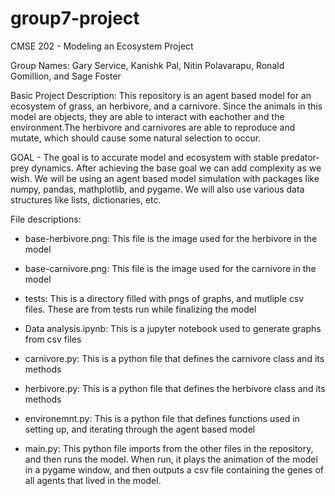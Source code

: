 # group7-project
CMSE 202 - Modeling an Ecosystem Project

Group Names: Gary Service, Kanishk Pal, Nitin Polavarapu, Ronald Gomillion, and Sage Foster

Basic Project Description: This repository is an agent based model for an ecosystem of grass, an herbivore, and a carnivore. Since the animals in this model are objects, they are able to interact with eachother and the environment.The herbivore and carnivores are able to reproduce and mutate, which should cause some natural selection to occur. 

GOAL - The goal is to accurate model and ecosystem with stable predator-prey dynamics. After achieving the base goal we can add complexity as we wish. We will be using an agent based model simulation with packages like numpy, pandas, mathplotlib, and pygame. We will also use various data structures like lists, dictionaries, etc.

File descriptions:

- base-herbivore.png:
    This file is the image used for the herbivore in the model
    
- base-carnivore.png:
    This file is the image used for the carnivore in the model
    
- tests:
    This is a directory filled with pngs of graphs, and mutliple csv files. These are from tests run while finalizing the model
    
- Data analysis.ipynb:
    This is a jupyter notebook used to generate graphs from csv files 
    
- carnivore.py:
    This is a python file that defines the carnivore class and its methods
    
- herbivore.py:
    This is a python file that defines the herbivore class and its methods
    
- environemnt.py:
    This is a python file that defines functions used in setting up, and iterating through the agent based model
    
- main.py:
    This python file imports from the other files in the repository, and then runs the model. When run, it plays the animation of the model in a pygame window, and then outputs a csv file containing the genes of all agents that lived in the model.



